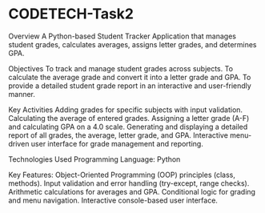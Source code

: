 # CODETECH-Task2







Overview
A Python-based Student Tracker Application that manages student grades, calculates averages, assigns letter grades, and determines GPA.

Objectives
To track and manage student grades across subjects.
To calculate the average grade and convert it into a letter grade and GPA.
To provide a detailed student grade report in an interactive and user-friendly manner.


Key Activities
Adding grades for specific subjects with input validation.
Calculating the average of entered grades.
Assigning a letter grade (A-F) and calculating GPA on a 4.0 scale.
Generating and displaying a detailed report of all grades, the average, letter grade, and GPA.
Interactive menu-driven user interface for grade management and reporting.


Technologies Used
Programming Language: Python


Key Features:
Object-Oriented Programming (OOP) principles (class, methods).
Input validation and error handling (try-except, range checks).
Arithmetic calculations for averages and GPA.
Conditional logic for grading and menu navigation.
Interactive console-based user interface.






